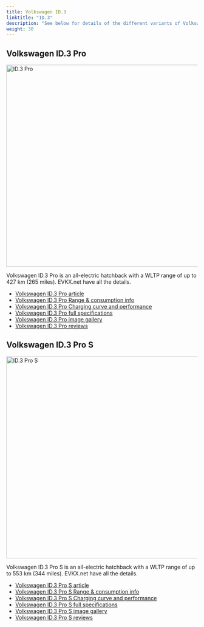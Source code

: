 ```yaml
---
title: Volkswagen ID.3
linktitle: "ID.3"
description: "See below for details of the different variants of Volkswagen ID.3"
weight: 30
---
```

## Volkswagen ID.3 Pro

<a href="/models/volkswagen/id.3/id.3_pro/"><img src="https://media.evkx.net/multimedia/models/volkswagen/id.3/id.3_pro/main_1_st.jpg" width="800" height="532" alt="ID.3 Pro" ></a>

Volkswagen ID.3 Pro is an all-electric hatchback with a WLTP range of up to 427 km (265 miles). EVKX.net have all the details. 

- [Volkswagen ID.3 Pro article](/models/volkswagen/id.3/id.3_pro/)
- [Volkswagen ID.3 Pro Range & consumption info](/models/volkswagen/id.3/id.3_pro//rangeandconsumption)
- [Volkswagen ID.3 Pro Charging curve and performance](/models/volkswagen/id.3/id.3_pro//chargingcurve)
- [Volkswagen ID.3 Pro full specifications](/models/volkswagen/id.3/id.3_pro//specifications)
- [Volkswagen ID.3 Pro image gallery](/models/volkswagen/id.3/id.3_pro//gallery)
- [Volkswagen ID.3 Pro reviews](/models/volkswagen/id.3/id.3_pro//reviews)

## Volkswagen ID.3 Pro S

<a href="/models/volkswagen/id.3/id.3_pro_s/"><img src="https://media.evkx.net/multimedia/models/volkswagen/id.3/id.3_pro_s/main_1_st.jpg" width="800" height="532" alt="ID.3 Pro S" ></a>

Volkswagen ID.3 Pro S is an all-electric hatchback with a WLTP range of up to 553 km (344 miles). EVKX.net have all the details. 

- [Volkswagen ID.3 Pro S article](/models/volkswagen/id.3/id.3_pro_s/)
- [Volkswagen ID.3 Pro S Range & consumption info](/models/volkswagen/id.3/id.3_pro_s//rangeandconsumption)
- [Volkswagen ID.3 Pro S Charging curve and performance](/models/volkswagen/id.3/id.3_pro_s//chargingcurve)
- [Volkswagen ID.3 Pro S full specifications](/models/volkswagen/id.3/id.3_pro_s//specifications)
- [Volkswagen ID.3 Pro S image gallery](/models/volkswagen/id.3/id.3_pro_s//gallery)
- [Volkswagen ID.3 Pro S reviews](/models/volkswagen/id.3/id.3_pro_s//reviews)

